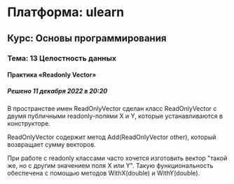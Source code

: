# Платформа: ulearn
## Курс: Основы программирования
### Тема: 13 Целостность данных
#### Практика «Readonly Vector»
##### Решено 11 декабря 2022 в 20:20

В пространстве имен ReadOnlyVector сделан класс ReadOnlyVector с двумя публичными readonly-полями X и Y, которые устанавливаются в конструкторе.

ReadOnlyVector содержит метод Add(ReadOnlyVector other), который возвращает сумму векторов.

При работе с readonly классами часто хочется изготовить вектор "такой же, но с другим значением поля X или Y". 
Такую функциональность обеспечена с помощью методов WithX(double) и WithY(double).
